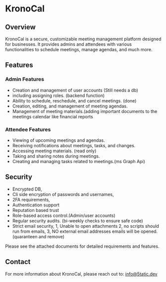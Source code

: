 # KronoCal

## Overview

KronoCal is a secure, customizable meeting management platform designed for businesses. It provides admins and attendees with various functionalities to schedule meetings, manage agendas, and much more.

## Features

### Admin Features
- Creation and management of user accounts (Still needs a db)
- including assigning roles. (backend function)
- Ability to schedule, reschedule, and cancel meetings. (done)
- Creation, editing, and management of meeting agendas.
- Management of meeting materials.(adding important documents to the meetings calendar like financial reports

### Attendee Features
- Viewing of upcoming meetings and agendas.
- Receiving notifications about meetings, tasks, and changes.
- Accessing meeting materials. (read only)
- Taking and sharing notes during meetings.
- Creating and managing tasks related to meetings.(ms Graph Api)

## Security
- Encrypted DB,
- Cli side encryption of passwords and usernames, 
- 2FA requirements,
- Authentication support
- Reputation based trust
- Role-based access control.(Admin/user accounts)
- Regular security audits. (bi-weekly checks to ensure safe code)
- Strict email security,
  1, Unable to open attachments
  2, no scripts should run from emails,
  3, NO external email addresses emails will be opened. (quaranteen and remove)

Please see the attached documents for detailed requirements and features.
<!-- Keep in mind i have no idea what I'm doing so ask if you want to know something -->

## Contact

For more information about KronoCal, please reach out to:
  info@5tatic.dev
